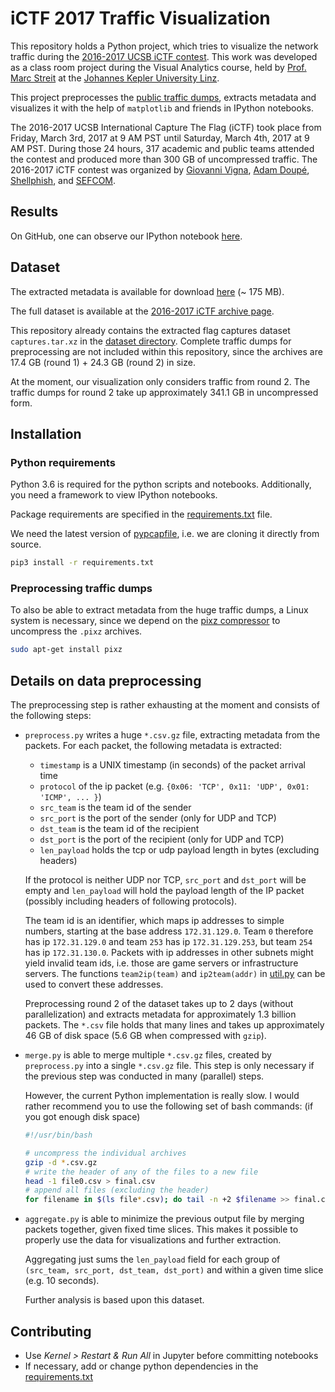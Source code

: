 # iCTF 2017 Traffic Visualization

This repository holds a Python project, which tries to visualize the network traffic during the [2016-2017 UCSB iCTF contest](https://ictf.cs.ucsb.edu/archive/2016-2017/website/).
This work was developed as a class room project during the Visual Analytics course, held by [Prof. Marc Streit](https://github.com/mstreit) at the [Johannes Kepler University Linz](http://www.jku.at).

This project preprocesses the [public traffic dumps](https://ictf.cs.ucsb.edu/pages/the-2016-2017-ictf.html), extracts metadata and visualizes it with the help of `matplotlib` and friends in IPython notebooks.

The 2016-2017 UCSB International Capture The Flag (iCTF) took place from Friday, March 3rd, 2017 at 9 AM PST until Saturday, March 4th, 2017 at 9 AM PST.
During those 24 hours, 317 academic and public teams attended the contest and produced more than 300 GB of uncompressed traffic.
The 2016-2017 iCTF contest was organized by [Giovanni Vigna](http://www.cs.ucsb.edu/~vigna/), [Adam Doupé](http://adamdoupe.com/), [Shellphish](http://www.shellphish.net/), and [SEFCOM](http://sefcom.asu.edu/). 

## Results

On GitHub, one can observe our IPython notebook [here](src/ictf2017-traffic-visualization.ipynb).

## Dataset

The extracted metadata is available for download [here](https://www.dropbox.com/s/fv2xlmhg0vg8c0g/traffic_2_60sec.csv.gz?dl=1) (~ 175 MB).

The full dataset is available at the [2016-2017 iCTF archive page](https://ictf.cs.ucsb.edu/pages/the-2016-2017-ictf.html).

This repository already contains the extracted flag captures dataset `captures.tar.xz` in the [dataset directory](dataset/captures).
Complete traffic dumps for preprocessing are not included within this repository, since the archives are 17.4 GB (round 1) + 24.3 GB (round 2) in size.

At the moment, our visualization only considers traffic from round 2.
The traffic dumps for round 2 take up approximately 341.1 GB in uncompressed form.

## Installation

### Python requirements

Python 3.6 is required for the python scripts and notebooks.
Additionally, you need a framework to view IPython notebooks.

Package requirements are specified in the [requirements.txt](requirements.txt) file.

We need the latest version of [pypcapfile](https://github.com/kisom/pypcapfile), i.e. we are cloning it directly from source.

```sh
pip3 install -r requirements.txt
```

### Preprocessing traffic dumps

To also be able to extract metadata from the huge traffic dumps, a Linux system is necessary, since we depend on the [pixz compressor](https://github.com/vasi/pixz) to uncompress the `.pixz` archives.

```sh
sudo apt-get install pixz
```

## Details on data preprocessing

The preprocessing step is rather exhausting at the moment and consists of the following steps:

- `preprocess.py` writes a huge `*.csv.gz` file, extracting metadata from the packets. For each packet, the following metadata is extracted:
    - `timestamp` is a UNIX timestamp (in seconds) of the packet arrival time
    - `protocol` of the ip packet (e.g. `{0x06: 'TCP', 0x11: 'UDP', 0x01: 'ICMP', ... }`)
    - `src_team` is the team id of the sender
    - `src_port` is the port of the sender (only for UDP and TCP)
    - `dst_team` is the team id of the recipient
    - `dst_port` is the port of the recipient (only for UDP and TCP)
    - `len_payload` holds the tcp or udp payload length in bytes (excluding headers)
    
    If the protocol is neither UDP nor TCP, `src_port` and `dst_port` will be empty and `len_payload` will hold the payload length of the IP packet (possibly including headers of following protocols).

    The team id is an identifier, which maps ip addresses to simple numbers, starting at the base address `172.31.129.0`. Team `0` therefore has ip `172.31.129.0` and team `253` has ip `172.31.129.253`, but team `254` has ip `172.31.130.0`. Packets with ip addresses in other subnets might yield invalid team ids, i.e. those are game servers or infrastructure servers. The functions `team2ip(team)` and `ip2team(addr)` in [util.py](src/preprocessing/util.py) can be used to convert these addresses.

    Preprocessing round 2 of the dataset takes up to 2 days (without parallelization) and extracts metadata for approximately 1.3 billion packets. The `*.csv` file holds that many lines and takes up approximately 46 GB of disk space (5.6 GB when compressed with `gzip`).

- `merge.py` is able to merge multiple `*.csv.gz` files, created by `preprocess.py` into a single `*.csv.gz` file. This step is only necessary if the previous step was conducted in many (parallel) steps.

    However, the current Python implementation is really slow. I would rather recommend you to use the following set of bash commands: (if you got enough disk space)

    ```sh
    #!/usr/bin/bash

    # uncompress the individual archives
    gzip -d *.csv.gz
    # write the header of any of the files to a new file
    head -1 file0.csv > final.csv
    # append all files (excluding the header)
    for filename in $(ls file*.csv); do tail -n +2 $filename >> final.csv; done
    ```

- `aggregate.py` is able to minimize the previous output file by merging packets together, given fixed time slices. This makes it possible to properly use the data for visualizations and further extraction.

    Aggregating just sums the `len_payload` field for each group of `(src_team, src_port, dst_team, dst_port)` and within a given time slice (e.g. 10 seconds).

    Further analysis is based upon this dataset.

## Contributing

- Use _Kernel > Restart & Run All_ in Jupyter before committing notebooks
- If necessary, add or change python dependencies in the [requirements.txt](requirements.txt)
